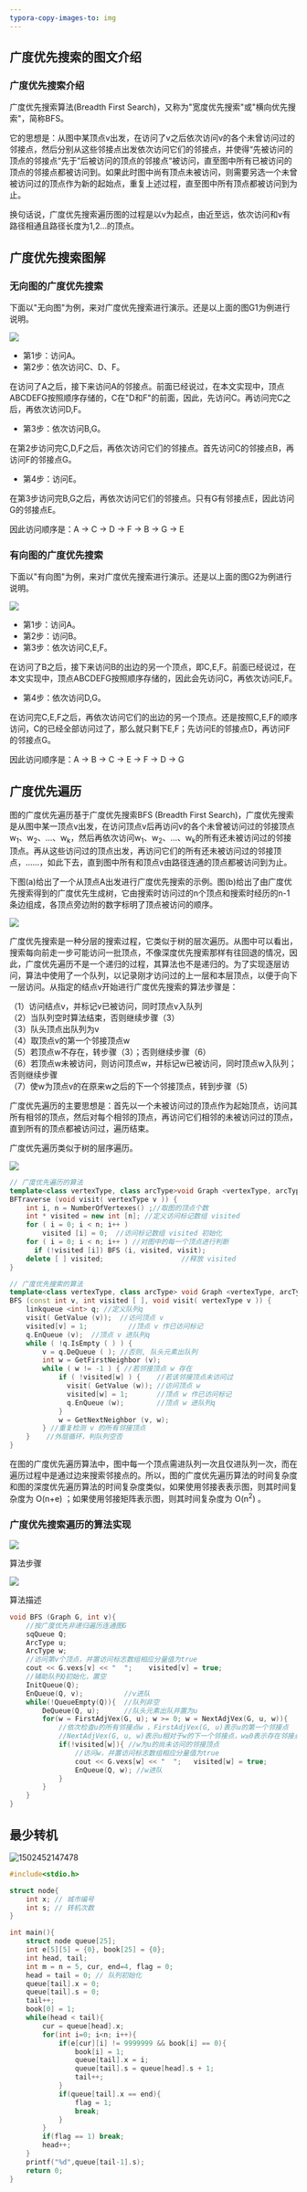 ```yaml
---
typora-copy-images-to: img
---
```


## 广度优先搜索的图文介绍

### 广度优先搜索介绍

广度优先搜索算法(Breadth First Search)，又称为"宽度优先搜索"或"横向优先搜索"，简称BFS。

它的思想是：从图中某顶点v出发，在访问了v之后依次访问v的各个未曾访问过的邻接点，然后分别从这些邻接点出发依次访问它们的邻接点，并使得“先被访问的顶点的邻接点“先于”后被访问的顶点的邻接点“被访问，直至图中所有已被访问的顶点的邻接点都被访问到。如果此时图中尚有顶点未被访问，则需要另选一个未曾被访问过的顶点作为新的起始点，重复上述过程，直至图中所有顶点都被访问到为止。

换句话说，广度优先搜索遍历图的过程是以v为起点，由近至远，依次访问和v有路径相通且路径长度为1,2...的顶点。

## 广度优先搜索图解

### 无向图的广度优先搜索

下面以"无向图"为例，来对广度优先搜索进行演示。还是以上面的图G1为例进行说明。

![](img/4.9.jpg)

- 第1步：访问A。
- 第2步：依次访问C、D、F。

在访问了A之后，接下来访问A的邻接点。前面已经说过，在本文实现中，顶点ABCDEFG按照顺序存储的，C在"D和F"的前面，因此，先访问C。再访问完C之后，再依次访问D,F。

- 第3步：依次访问B,G。

在第2步访问完C,D,F之后，再依次访问它们的邻接点。首先访问C的邻接点B，再访问F的邻接点G。

- 第4步：访问E。

在第3步访问完B,G之后，再依次访问它们的邻接点。只有G有邻接点E，因此访问G的邻接点E。

因此访问顺序是：A -> C -> D -> F -> B -> G -> E

### 有向图的广度优先搜索

下面以"有向图"为例，来对广度优先搜索进行演示。还是以上面的图G2为例进行说明。

![](img/4.10.jpg)

- 第1步：访问A。
- 第2步：访问B。
- 第3步：依次访问C,E,F。

在访问了B之后，接下来访问B的出边的另一个顶点，即C,E,F。前面已经说过，在本文实现中，顶点ABCDEFG按照顺序存储的，因此会先访问C，再依次访问E,F。

- 第4步：依次访问D,G。

在访问完C,E,F之后，再依次访问它们的出边的另一个顶点。还是按照C,E,F的顺序访问，C的已经全部访问过了，那么就只剩下E,F；先访问E的邻接点D，再访问F的邻接点G。

因此访问顺序是：A -> B -> C -> E -> F -> D -> G

## 广度优先遍历

图的广度优先遍历基于广度优先搜索BFS (Breadth First Search)，广度优先搜索是从图中某一顶点v出发，在访问顶点v后再访问v的各个未曾被访问过的邻接顶点w<sub>1</sub>、w<sub>2</sub>、…、w<sub>k</sub>，然后再依次访问w<sub>1</sub>、w<sub>2</sub>、…、w<sub>k</sub>的所有还未被访问过的邻接顶点。再从这些访问过的顶点出发，再访问它们的所有还未被访问过的邻接顶点，……，如此下去，直到图中所有和顶点v由路径连通的顶点都被访问到为止。 

下图(a)给出了一个从顶点A出发进行广度优先搜索的示例。图(b)给出了由广度优先搜索得到的广度优先生成树，它由搜索时访问过的n个顶点和搜索时经历的n-1条边组成，各顶点旁边附的数字标明了顶点被访问的顺序。 

![](img/广度优先遍历.png)

广度优先搜索是一种分层的搜索过程，它类似于树的层次遍历。从图中可以看出，搜索每向前走一步可能访问一批顶点，不像深度优先搜索那样有往回退的情况，因此，广度优先遍历不是一个递归的过程，其算法也不是递归的。为了实现逐层访问，算法中使用了一个队列，以记录刚才访问过的上一层和本层顶点，以便于向下一层访问。从指定的结点v开始进行广度优先搜索的算法步骤是：

（1）访问结点v，并标记v已被访问，同时顶点v入队列			
（2）当队列空时算法结束，否则继续步骤（3）		
（3）队头顶点出队列为v			
（4）取顶点v的第一个邻接顶点w		
（5）若顶点w不存在，转步骤（3）；否则继续步骤（6）				
（6）若顶点w未被访问，则访问顶点w，并标记w已被访问，同时顶点w入队列；否则继续步骤				
（7）使w为顶点v的在原来w之后的下一个邻接顶点，转到步骤（5）

广度优先遍历的主要思想是：首先以一个未被访问过的顶点作为起始顶点，访问其所有相邻的顶点，然后对每个相邻的顶点，再访问它们相邻的未被访问过的顶点，直到所有的顶点都被访问过，遍历结束。

广度优先遍历类似于树的层序遍历。

![](img/广度优先搜索.png)

```c++
// 广度优先遍历的算法
template<class vertexType, class arcType>void Graph <vertexType, arcType> ::
BFTraverse (void visit( vertexType v )) { 
    int i, n = NumberOfVertexes() ;//取图的顶点个数
    int * visited = new int [n]; //定义访问标记数组 visited
    for ( i = 0; i < n; i++ ) 
        visited [i] = 0;  //访问标记数组 visited 初始化
    for ( i = 0; i < n; i++ ) //对图中的每一个顶点进行判断
      if (!visited [i]) BFS (i, visited, visit);
    delete [ ] visited;                   //释放 visited 
}

// 广度优先搜索的算法
template<class vertexType, class arcType> void Graph <vertexType, arcType> ::
BFS (const int v, int visited [ ], void visit( vertexType v )) {
    linkqueue <int> q; //定义队列q
    visit( GetValue (v));  //访问顶点 v
    visited[v] = 1;          //顶点 v 作已访问标记
    q.EnQueue (v);  //顶点 v 进队列q
    while ( !q.IsEmpty ( ) ) { 
        v = q.DeQueue ( ); //否则, 队头元素出队列
        int w = GetFirstNeighbor (v);        
        while ( w != -1 ) { //若邻接顶点 w 存在
            if ( !visited[w] ) {    //若该邻接顶点未访问过
              visit( GetValue (w)); //访问顶点 w
              visited[w] = 1;       //顶点 w 作已访问标记
              q.EnQueue (w);        //顶点 w 进队列q       
            }
            w = GetNextNeighbor (v, w);
        } //重复检测 v 的所有邻接顶点
	}    //外层循环，判队列空否
}
```
在图的广度优先遍历算法中，图中每一个顶点需进队列一次且仅进队列一次，而在遍历过程中是通过边来搜索邻接点的。所以，图的广度优先遍历算法的时间复杂度和图的深度优先遍历算法的时间复杂度类似，如果使用邻接表表示图，则其时间复杂度为 O(n+e) ；如果使用邻接矩阵表示图，则其时间复杂度为 O(n<sup>2</sup>) 。

### 广度优先搜索遍历的算法实现

![](img/广度优先搜索2.png)

算法步骤

![](img/广度优先搜索3.png)

算法描述

```c++
void BFS (Graph G, int v){ 
    //按广度优先非递归遍历连通图G 
	sqQueue Q;
	ArcType u;
	ArcType w;
	//访问第v个顶点，并置访问标志数组相应分量值为true 
    cout << G.vexs[v] << "  ";    visited[v] = true; 
  	//辅助队列Q初始化，置空
    InitQueue(Q);              													
    EnQueue(Q, v);          //v进队 
    while(!QueueEmpty(Q)){  //队列非空 
		DeQueue(Q, u);      //队头元素出队并置为u
		for(w = FirstAdjVex(G, u); w >= 0; w = NextAdjVex(G, u, w)){
			//依次检查u的所有邻接点w ，FirstAdjVex(G, u)表示u的第一个邻接点 
			//NextAdjVex(G, u, w)表示u相对于w的下一个邻接点，w≥0表示存在邻接点
			if(!visited[w]){ //w为u的尚未访问的邻接顶点
              	//访问w，并置访问标志数组相应分量值为true 
				cout << G.vexs[w] << "  ";   visited[w] = true;					
				EnQueue(Q, w); //w进队
			}
		}
    }
}
```
## 最少转机

![1502452147478](img/1502452147478.png)

```c
#include<stdio.h>

struct node{
  	int x; // 城市编号
  	int s; // 转机次数
}

int main(){
  	struct node queue[25];
  	int e[5][5] = {0}, book[25] = {0};
  	int head, tail;
  	int m = n = 5, cur, end=4, flag = 0;
  	head = tail = 0; // 队列初始化
  	queue[tail].x = 0;
  	queue[tail].s = 0;
  	tail++;
  	book[0] = 1;
  	while(head < tail){
      	cur = queue[head].x;
      	for(int i=0; i<n; i++){
          	if(e[cur][i] != 9999999 && book[i] == 0){
              	book[i] = 1;
              	queue[tail].x = i;
              	queue[tail].s = queue[head].s + 1;
              	tail++;
          	}
          	if(queue[tail].x == end){
              	flag = 1;
              	break;
          	}
      	}
      	if(flag == 1) break;
      	head++;
  	}
  	printf("%d",queue[tail-1].s);
  	return 0;
}
```